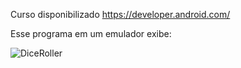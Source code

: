 Curso disponibilizado https://developer.android.com/

Esse programa em um emulador exibe:


![DiceRoller](https://github.com/J0vana23/DiceRollerApp/assets/125403554/53043ebc-31e1-4d9f-81ae-3348191df8df)
